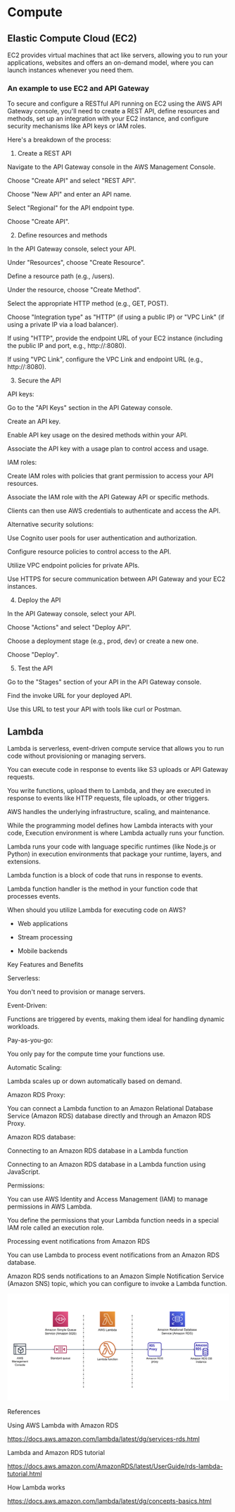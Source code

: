 # Compute

## Elastic Compute Cloud (EC2)

EC2 provides virtual machines that act like servers, allowing you to run your applications, websites and offers an on-demand model, where you can launch instances whenever you need them.

### An example to use EC2 and API Gateway

To secure and configure a RESTful API running on EC2 using the AWS API Gateway console, you'll need to create a REST API, define resources and methods, set up an integration with your EC2 instance, and configure security mechanisms like API keys or IAM roles.

Here's a breakdown of the process:

1. Create a REST API

Navigate to the API Gateway console in the AWS Management Console.

Choose "Create API" and select "REST API".

Choose "New API" and enter an API name.

Select "Regional" for the API endpoint type.

Choose "Create API".

2. Define resources and methods

In the API Gateway console, select your API.

Under "Resources", choose "Create Resource".

Define a resource path (e.g., /users).

Under the resource, choose "Create Method".

Select the appropriate HTTP method (e.g., GET, POST).

Choose "Integration type" as "HTTP" (if using a public IP) or "VPC Link" (if using a private IP via a load balancer).

If using "HTTP", provide the endpoint URL of your EC2 instance (including the public IP and port, e.g., http://<public-ip>:8080).

If using "VPC Link", configure the VPC Link and endpoint URL (e.g., http://<private-ip>:8080).

3. Secure the API

API keys:

Go to the "API Keys" section in the API Gateway console.

Create an API key.

Enable API key usage on the desired methods within your API.

Associate the API key with a usage plan to control access and usage.

IAM roles:

Create IAM roles with policies that grant permission to access your API resources.

Associate the IAM role with the API Gateway API or specific methods.

Clients can then use AWS credentials to authenticate and access the API.

Alternative security solutions:

Use Cognito user pools for user authentication and authorization.

Configure resource policies to control access to the API.

Utilize VPC endpoint policies for private APIs.

Use HTTPS for secure communication between API Gateway and your EC2 instances.

4. Deploy the API

In the API Gateway console, select your API.

Choose "Actions" and select "Deploy API".

Choose a deployment stage (e.g., prod, dev) or create a new one.

Choose "Deploy".

5. Test the API

Go to the "Stages" section of your API in the API Gateway console.

Find the invoke URL for your deployed API.

Use this URL to test your API with tools like curl or Postman.

## Lambda

Lambda is serverless, event-driven compute service that allows you to run code without provisioning or managing servers. 

You can execute code in response to events like S3 uploads or API Gateway requests. 

You write functions, upload them to Lambda, and they are executed in response to events like HTTP requests, file uploads, or other triggers. 

AWS handles the underlying infrastructure, scaling, and maintenance.

While the programming model defines how Lambda interacts with your code, Execution environment is where Lambda actually runs your function.

Lambda runs your code with language specific runtimes (like Node.js or Python) in execution environments that package your runtime, layers, and extensions.

Lambda function is a block of code that runs in response to events.

Lambda function handler is the method in your function code that processes events.

When should you utilize Lambda for executing code on AWS?

- Web applications

- Stream processing

- Mobile backends

Key Features and Benefits

Serverless: 

You don't need to provision or manage servers. 

Event-Driven: 

Functions are triggered by events, making them ideal for handling dynamic workloads. 

Pay-as-you-go: 

You only pay for the compute time your functions use.

Automatic Scaling: 

Lambda scales up or down automatically based on demand.

Amazon RDS Proxy:

You can connect a Lambda function to an Amazon Relational Database Service (Amazon RDS) database directly and through an Amazon RDS Proxy.

Amazon RDS database:

Connecting to an Amazon RDS database in a Lambda function

Connecting to an Amazon RDS database in a Lambda function using JavaScript.

Permissions:

You can use AWS Identity and Access Management (IAM) to manage permissions in AWS Lambda.

You define the permissions that your Lambda function needs in a special IAM role called an execution role.

Processing event notifications from Amazon RDS

You can use Lambda to process event notifications from an Amazon RDS database. 

Amazon RDS sends notifications to an Amazon Simple Notification Service (Amazon SNS) topic, which you can configure to invoke a Lambda function. 

![alt text](https://github.com/jylhakos/InternetOfThings/blob/main/Deployment/Clouds/AWS/Services/Compute/lambda_rds.png?raw=true)

References

Using AWS Lambda with Amazon RDS

https://docs.aws.amazon.com/lambda/latest/dg/services-rds.html

Lambda and Amazon RDS tutorial

https://docs.aws.amazon.com/AmazonRDS/latest/UserGuide/rds-lambda-tutorial.html

How Lambda works

https://docs.aws.amazon.com/lambda/latest/dg/concepts-basics.html
